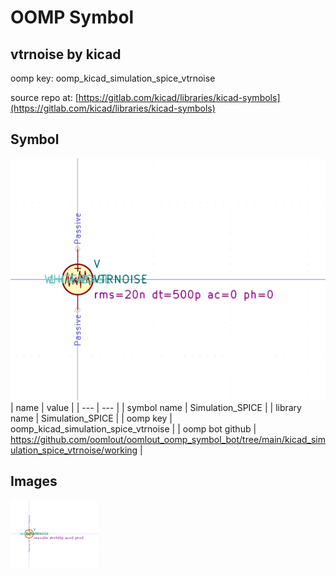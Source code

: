 # OOMP Symbol  
## vtrnoise  by kicad  
  
oomp key: oomp_kicad_simulation_spice_vtrnoise  
  
source repo at: [https://gitlab.com/kicad/libraries/kicad-symbols](https://gitlab.com/kicad/libraries/kicad-symbols)  
## Symbol  
  
[![working.png](working_600.png)](working.png)  
| name | value | 
| --- | --- | 
| symbol name | Simulation_SPICE | 
| library name | Simulation_SPICE | 
| oomp key | oomp_kicad_simulation_spice_vtrnoise | 
| oomp bot github | https://github.com/oomlout/oomlout_oomp_symbol_bot/tree/main/kicad_simulation_spice_vtrnoise/working | 
## Images  
  
[![working.png](working_140.png)](working.png)  
